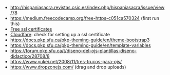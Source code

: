 * http://hispaniasacra.revistas.csic.es/index.php/hispaniasacra/issue/view/78
* https://medium.freecodecamp.org/free-https-c051ca570324  (first run this)
* [Free ssl certificates](https://geekflare.com/free-ssl-tls-certificate/)
* [Cloudfare](https://www.cloudflare.com/#what-is-cloudflare): check for setting up a ssl certificate
* https://docs.pkp.sfu.ca/pkp-theming-guide/en/theme-bootstrap3
* https://docs.pkp.sfu.ca/pkp-theming-guide/en/template-variables
* https://forum.pkp.sfu.ca/t/diseno-del-ojs-plantillas-diseno-didactico/28708/8
* https://www.yukei.net/2008/11/tres-trucos-para-ojs/
* https://www.dropzonejs.com/   (drag and drop uploads)